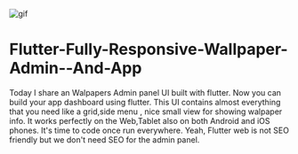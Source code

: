 ![gif](https://user-images.githubusercontent.com/72219760/118387682-2da34d00-b639-11eb-9011-f9cea3ca38e5.gif)
# Flutter-Fully-Responsive-Wallpaper-Admin--And-App

Today I share an Walpapers Admin panel UI built with flutter. Now you can build your app dashboard using flutter. This UI contains almost everything that you need like a grid,side menu , nice small view for showing walpaper info. It works perfectly on the Web,Tablet also on both Android and iOS phones. It's time to code once run everywhere. Yeah, Flutter web is not SEO friendly but we don't need SEO for the admin panel.
